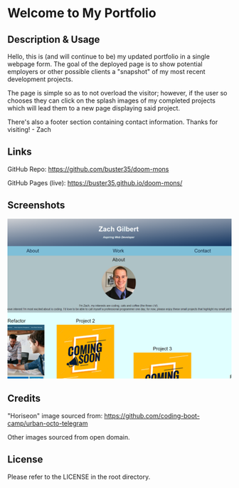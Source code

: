# Welcome to My Portfolio

## Description & Usage

Hello, this is (and will continue to be) my updated portfolio in a single webpage form. The goal of the deployed page is to show potential employers or other possible clients a "snapshot" of my most recent development projects.

The page is simple so as to not overload the visitor; however, if the user so chooses they can click on the splash images of my completed projects which will lead them to a new page displaying said project.

There's also a footer section containing contact information. Thanks for visiting! - Zach

## Links

GitHub Repo: https://github.com/buster35/doom-mons

GitHub Pages (live): https://buster35.github.io/doom-mons/

## Screenshots

![Initial Deployed Site](/assets/images/deployed-site-initial-1.png)

## Credits

"Horiseon" image sourced from: https://github.com/coding-boot-camp/urban-octo-telegram

Other images sourced from open domain.

## License

Please refer to the LICENSE in the root directory.

